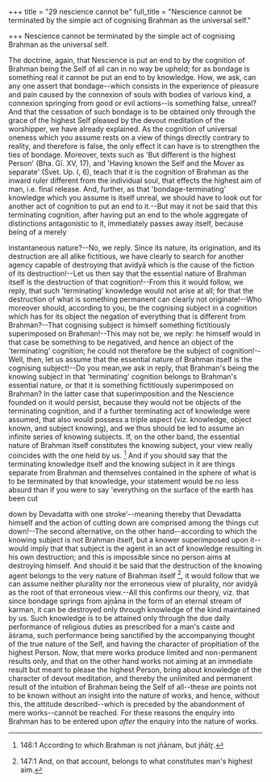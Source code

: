 +++
title = "29 nescience cannot be"
full_title = "Nescience cannot be terminated by the simple act of cognising Brahman as the universal self."

+++
Nescience cannot be terminated by the simple act of cognising Brahman as the universal self.

The doctrine, again, that Nescience is put an end to by the cognition of Brahman being the Self of all can in no way be upheld; for as bondage is something real it cannot be put an end to by knowledge. How, we ask, can any one assert that bondage--which consists in the experience of pleasure and pain caused by the connexion of souls with bodies of various kind, a connexion springing from good or evil actions--is something false, unreal? And that the cessation of such bondage is to be obtained only through the grace of the highest Self pleased by the devout meditation of the worshipper, we have already explained. As the cognition of universal oneness which you assume rests on a view of things directly contrary to reality, and therefore is false, the only effect it can have is to strengthen the ties of bondage. Moreover, texts such as 'But different is the highest Person' (Bha. Gī. XV, 17), and 'Having known the Self and the Mover as separate' (Śvet. Up. I, 6), teach that it is the cognition of Brahman as the inward ruler different from the individual soul, that effects the highest aim of man, i.e. final release. And, further, as that 'bondage-terminating' knowledge which you assume is itself unreal, we should have to look out for another act of cognition to put an end to it.--But may it not be said that this terminating cognition, after having put an end to the whole aggregate of distinctions antagonistic to it, immediately passes away itself, because being of a merely

instantaneous nature?--No, we reply. Since its nature, its origination, and its destruction are all alike fictitious, we have clearly to search for another agency capable of destroying that avidyā which is the cause of the fiction of its destruction!--Let us then say that the essential nature of Brahman itself is the destruction of that cognition!--From this it would follow, we reply, that such 'terminating' knowledge would not arise at all; for that the destruction of what is something permanent can clearly not originate!--Who moreover should, according to you, be the cognising subject in a cognition which has for its object the negation of everything that is different from Brahman?--That cognising subject is himself something fictitiously superimposed on Brahman!--This may not be, we reply: he himself would in that case be something to be negatived, and hence an object of the 'terminating' cognition; he could not therefore be the subject of cognition!--Well, then, let us assume that the essential nature of Brahman itself is the cognising subject!--Do you mean,we ask in reply, that Brahman's being the knowing subject in that 'terminating' cognition belongs to Brahman's essential nature, or that it is something fictitiously superimposed on Brahman? In the latter case that superimposition and the Nescience founded on it would persist, because they would not be objects of the terminating cognition, and if a further terminating act of knowledge were assumed, that also would possess a triple aspect (viz. knowledge, object known, and subject knowing), and we thus should be led to assume an infinite series of knowing subjects. If, on the other band, the essential nature of Brahman itself constitutes the knowing subject, your view really coincides with the one held by us. [^fn_24] And if you should say that the terminating knowledge itself and the knowing subject in it are things separate from Brahman and themselves contained in the sphere of what is to be terminated by that knowledge, your statement would be no less absurd than if you were to say 'everything on the surface of the earth has been cut

[^fn_24]: 146:1 According to which Brahman is not jñānam, but jñātr̥.

down by Devadatta with one stroke'--meaning thereby that Devadatta himself and the action of cutting down are comprised among the things cut down!--The second alternative, on the other hand--according to which the knowing subject is not Brahman itself, but a knower superimposed upon it--would imply that that subject is the agent in an act of knowledge resulting in his own destruction; and this is impossible since no person aims at destroying himself. And should it be said that the destruction of the knowing agent belongs to the very nature of Brahman itself [^fn_25], it would follow that we can assume neither plurality nor the erroneous view of plurality, nor avidyā as the root of that erroneous view.--All this confirms our theory, viz. that since bondage springs from ajṇāna in the form of an eternal stream of karman, it can be destroyed only through knowledge of the kind maintained by us. Such knowledge is to be attained only through the due daily performance of religious duties as prescribed for a man's caste and āśrama, such performance being sanctified by the accompanying thought of the true nature of the Self, and having the character of propitiation of the highest Person. Now, that mere works produce limited and non-permanent results only, and that on the other hand works not aiming at an immediate result but meant to please the highest Person, bring about knowledge of the character of devout meditation, and thereby the unlimited and permanent result of the intuition of Brahman being the Self of all--these are points not to be known without an insight into the nature of works, and hence, without this, the attitude described--which is preceded by the abandonment of mere works--cannot be reached. For these reasons the enquiry into Brahman has to be entered upon _after_ the enquiry into the nature of works.

[^fn_25]: 147:1 And, on that account, belongs to what constitutes man's highest aim.

